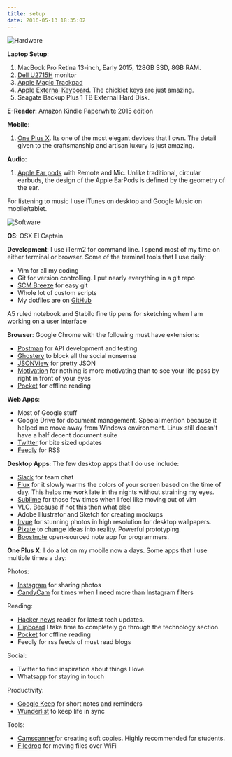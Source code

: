 ```yaml
---
title: setup
date: 2016-05-13 18:35:02
---
```


![Hardware](/img/hardware.png)

**Laptop Setup**:

1. MacBook Pro Retina 13-inch, Early 2015, 128GB SSD, 8GB RAM.
1. [Dell U2715H](http://accessories.us.dell.com/sna/productdetail.aspx?c=us&cs=19&l=en&sku=210-ADKB) monitor
1. [Apple Magic Trackpad](http://www.apple.com/in/magic-accessories/)
1. [Apple External Keyboard](http://www.apple.com/shop/mac/mac-accessories/mice-keyboards). The chicklet keys are just amazing.
1. Seagate Backup Plus 1 TB External Hard Disk.

**E-Reader**: Amazon Kindle Paperwhite 2015 edition

**Mobile**:

1. [One Plus X](https://oneplus.net/x). Its one of the most elegant devices that I own. The detail given to the craftsmanship and artisan luxury is just amazing.

**Audio**:

1. [Apple Ear pods](http://www.apple.com/shop/product/MD827LL/A/apple-earpods-with-remote-and-mic) with Remote and Mic. Unlike traditional, circular earbuds, the design of the Apple EarPods is defined by the geometry of the ear.

For listening to music I use iTunes on desktop and Google Music on mobile/tablet.

![Software](/img/software.png)

**OS**: OSX El Captain

**Development**: I use iTerm2 for command line. I spend most of my time on either terminal or browser. Some of the terminal tools that I use daily:

- Vim for all my coding
- Git for version controlling. I put nearly everything in a git repo
- [SCM Breeze](https://github.com/ndbroadbent/scm_breeze) for easy git
- Whole lot of custom scripts
- My dotfiles are on [GitHub](http://github.com/rajabishek/dotfiles)

A5 ruled notebook and Stabilo fine tip pens for sketching when I am working on a user interface

**Browser**: Google Chrome with the following must have extensions:

- [Postman](https://chrome.google.com/webstore/detail/postman-rest-client/fdmmgilgnpjigdojojpjoooidkmcomcm?hl=en) for API development and testing
- [Ghostery](https://chrome.google.com/webstore/detail/mlomiejdfkolichcflejclcbmpeaniij) to block all the social nonsense
- [JSONView](https://chrome.google.com/webstore/detail/chklaanhfefbnpoihckbnefhakgolnmc) for pretty JSON
- [Motivation](https://chrome.google.com/webstore/detail/ofdgfpchbidcgncgfpdlpclnpaemakoj) for nothing is more motivating than to see your life pass by right in front of your eyes
- [Pocket](http://getpocket.com) for offline reading


**Web Apps**:

- Most of Google stuff
- Google Drive for document management. Special mention because it helped me move away from Windows environment. Linux still doesn't have a half decent document suite
- [Twitter](http://twitter.com/therajabishek) for bite sized updates
- [Feedly](http://feedly.com) for RSS

**Desktop Apps**: The few desktop apps that I do use include:

- [Slack](https://slack.com/) for team chat
- [Flux](https://justgetflux.com/) for it slowly warms the colors of your screen based on the time of day. This helps me work late in the nights without straining my eyes.
- [Sublime](https://www.sublimetext.com/) for those few times when I feel like moving out of vim
- VLC. Because if not this then what else
- Adobe Illustrator and Sketch for creating mockups
- [Irvue](https://itunes.apple.com/in/app/irvue-unsplash-wallpapers/id1039633667?mt=12) for stunning photos in high resolution for desktop wallpapers.
- [Pixate](http://www.pixate.com/) to change ideas into reality. Powerful prototyping.
- [Boostnote](https://b00st.io/) open-sourced note app for programmers.

**One Plus X**: I do a lot on my mobile now a days. Some apps that I use multiple times a day:

Photos:

- [Instagram](http://instagram.com/therajabishek) for sharing photos
- [CandyCam](https://play.google.com/store/apps/details?id=com.joeware.android.gpulumera&hl=en) for times when I need more than Instagram filters

Reading:

- [Hacker news](https://play.google.com/store/apps/details?id=com.premii.hn&hl=en) reader for latest tech updates.
- [Flipboard](https://flipboard.com/) I take time to completely go through the technology section.
- [Pocket](https://play.google.com/store/apps/details?id=com.ideashower.readitlater.pro&hl=en) for offline reading
- Feedly for rss feeds of must read blogs

Social:

- Twitter to find inspiration about things I love.
- Whatsapp for staying in touch

Productivity:

- [Google Keep](https://keep.google.com) for short notes and reminders
- [Wunderlist](https://www.wunderlist.com/) to keep life in sync

Tools:

- [Camscanner](https://www.camscanner.com/)for creating soft copies. Highly recommended for students.
- [Filedrop](http://www.filedropme.com/) for moving files over WiFi